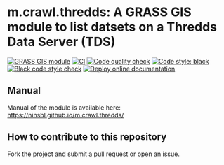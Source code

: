# m.crawl.thredds: A GRASS GIS module to list datsets on a Thredds Data Server (TDS)

[![GRASS GIS module](https://img.shields.io/badge/GRASS%20GIS-module-%23009000)](https://grass.osgeo.org/)
[![CI](https://github.com/ninsbl/m.crawl.thredds/workflows/CI/badge.svg)](https://github.com/ninsbl/m.crawl.thredds/actions?query=workflow%3A%22CI%22)
[![Code quality check](https://github.com/ninsbl/m.crawl.thredds/workflows/Code%20quality%20check/badge.svg)](https://github.com/ninsbl/m.crawl.thredds/actions?query=workflow%3A%22Code%20quality%20check%22)
[![Code style: black](https://img.shields.io/badge/code%20style-black-000000.svg)](https://github.com/psf/black)
[![Black code style check](https://github.com/ninsbl/m.crawl.thredds/workflows/Black%20code%20style%20check/badge.svg)](https://github.com/ninsbl/m.crawl.thredds/actions?query=workflow%3A%22Black%20code%20style%20check%22)
[![Deploy online documentation](https://github.com/ninsbl/m.crawl.thredds/workflows/Deploy%20online%20documentation/badge.svg)](https://github.com/ninsbl/m.crawl.thredds/actions?query=workflow%3A%22Deploy%20online%20documentation%22)

## Manual

Manual of the module is available here:
https://ninsbl.github.io/m.crawl.thredds/

## How to contribute to this repository

Fork the project and submit a pull request or open an issue.
